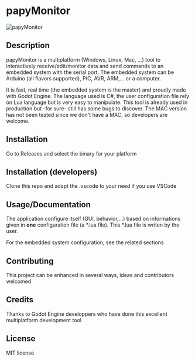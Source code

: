 # papyMonitor

![papyMonitor](small.gif)

## Description

papyMonitor is a multiplatform (Windows, Linux, Mac, ...) tool to interactively receive/edit/monitor data and send commands to an embedded system with the serial port. The embedded system can be Arduino (all flavors supported), PIC, AVR, ARM,... or a computer.

It is fast, real time (the embedded system is the master) and proudly made with Godot Engine. The language used is C#, the user configuration file rely on Lua language but is very easy to manipulate. This tool is already used in production but -for sure- still has some bugs to discover. The MAC version has not been tested since we don't have a MAC, so developers are welcome.

## Installation
Go to Releases and select the binary for your platform

## Installation (developers)

Clone this repo and adapt the .vscode to your need if you use VSCode

## Usage/Documentation

The application configure itself (GUI, behavior,...) based on informations given in  **one** configuration file (a *.lua file). This *.lua file is writen by the user.

For the embedded system configuration, see the related sections

## Contributing

This project can be enhanced in several ways, ideas and contributors welcomed

## Credits

Thanks to Godot Engine developpers who have done this excellent multiplatform development tool

## License

MIT license
